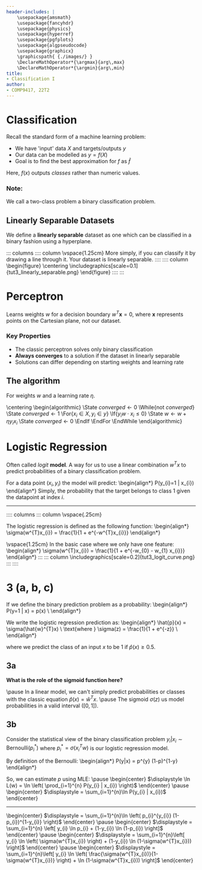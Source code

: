 ```yaml
---
header-includes: |
	\usepackage{amsmath}
	\usepackage{fancyhdr}
	\usepackage{physics}
	\usepackage{hyperref}
	\usepackage{pgfplots}
	\usepackage{algpseudocode}
	\usepackage{graphicx}
	\graphicspath{ {./images/} }
	\DeclareMathOperator*{\argmax}{arg\,max}
	\DeclareMathOperator*{\argmin}{arg\,min}
title:
- Classification I
author:
- COMP9417, 22T2
---
```

# Classification

Recall the standard form of a machine learning problem:

- We have 'input' data $X$ and targets/outputs $y$
- Our data can be modelled as $y = f(X)$
- Goal is to find the best approximation for $f$ as $\hat{f}$

Here, $f(x)$ outputs *classes* rather than numeric values.

### Note:

We call a two-class problem a binary classification problem.

## Linearly Separable Datasets

We define a **linearly separable** dataset as one which can be classified in a binary fashion using a hyperplane.

::: columns
:::: column
\vspace{1.25cm}
More simply, if you can classify it by drawing a line through it. Your dataset is linearly separable.
::::
:::: column
\begin{figure}
	\centering
	\includegraphics[scale=0.1]{tut3_linearly_separable.png}
\end{figure}
::::
:::

# Perceptron

Learns weights $w$ for a decision boundary $w^{T} \mathbf{x} = 0$, where $\mathbf{x}$ represents points on the Cartesian plane, not our dataset.

### Key Properties

- The classic perceptron solves only binary classification
- **Always converges** to a solution if the dataset in linearly separable
- Solutions can differ depending on starting weights and learning rate

## The algorithm

For weights $w$ and a learning rate $\eta$.

\centering
\begin{algorithmic}
  \State $converged \gets 0$
  \While{not $converged$}
  \State $converged \gets 1$
  \For{$x_{i} \in X, y_{i} \in y$}
  \If{$y_{i} w \cdot x_{i} \leq 0$}
  \State $w \gets w + \eta y_{i} x_{i}$
  \State $converged \gets 0$
  \EndIf
  \EndFor
  \EndWhile
\end{algorithmic}

# Logistic Regression

Often called *logit* **model**. A way for us to use a linear combination $w^{T} x$ to predict probabilities of a binary classification problem.

For a data point $(x_i, y_i)$ the model will predict:
\begin{align*}
  P(y_{i}=1 | x_{i})
\end{align*}
Simply, the probability that the target belongs to class 1 given the datapoint at index $i$.

---

:::: columns
::: column
\vspace{.25cm}

The logistic regression is defined as the following function:
\begin{align*}
  \sigma(w^{T}x_{i}) = \frac{1}{1 + e^{-w^{T}x_{i}}}
\end{align*}

\vspace{1.25cm}
In the basic case where we only have one feature:
\begin{align*}
  \sigma(w^{T}x_{i}) = \frac{1}{1 + e^{-w_{0} - w_{1} x_{i}}}
\end{align*}
:::
::: column
\includegraphics[scale=0.2]{tut3_logit_curve.png}
:::
::::

# 3 (a, b, c)

If we define the binary prediction problem as a probability:
\begin{align*}
  P(y=1 | x) = p(x) \\
\end{align*}

We write the logistic regression prediction as:
\begin{align*}
  \hat{p}(x) = \sigma(\hat{w}^{T}x) \\
  \text{where } \sigma(z) = \frac{1}{1 + e^{-z}} \\
\end{align*}

where we predict the class of an input $x$ to be $1$ if $\hat{p}(x) \geq 0.5$.

## 3a

**What is the role of the sigmoid function here?**

\pause
In a linear model, we can't simply predict probabilities or classes with the classic equation $\hat{p}(x) = \hat{w}^{T} x$.
\pause
The sigmoid $\sigma(z)$ us model probabilities in a valid interval ($[0, 1]$).

## 3b

Consider the statistical view of the binary classification problem $y_{i} | x_{i} \sim \text{Bernoulli}(p_{i}^{*} )$ where $p_{i}^{*}  = \sigma(x_{i}^{T} w)$ is our logistic regression model.

By definition of the Bernoulli:
\begin{align*}
  P(y|x) = p^{y} (1-p)^{1-y}
\end{align*}

So, we can estimate $p$ using MLE:
\pause
\begin{center}
  $\displaystyle \ln L(w) = \ln \left( \prod_{i=1}^{n} P(y_{i} | x_{i}) \right)$
\end{center}
  \pause
\begin{center}
  $\displaystyle = \sum_{i=1}^{n}\ln  P(y_{i} | x_{i})$
\end{center}

---
\begin{center}
  $\displaystyle = \sum_{i=1}^{n}\ln \left( p_{i}^{y_{i}} (1-p_{i})^{1-y_{i}} \right)$
\end{center}
  \pause
\begin{center}
  $\displaystyle = \sum_{i=1}^{n} \left[ y_{i} \ln p_{i} + (1-y_{i}) \ln (1-p_{i}) \right]$
\end{center}
  \pause
\begin{center}
  $\displaystyle = \sum_{i=1}^{n}\left[  y_{i} \ln \left( \sigma(w^{T}x_{i}) \right) + (1-y_{i}) \ln (1-\sigma(w^{T}x_{i})) \right]$
\end{center}
\pause
\begin{center}
  $\displaystyle = \sum_{i=1}^{n}\left[  y_{i} \ln \left( \frac{\sigma(w^{T}x_{i})}{1-\sigma(w^{T}x_{i})} \right) + \ln (1-\sigma(w^{T}x_{i})) \right]$
\end{center}
